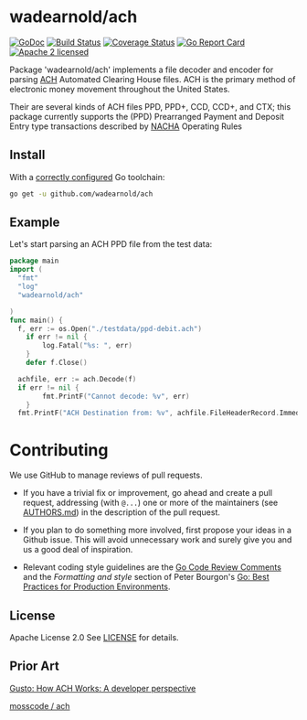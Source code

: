 wadearnold/ach
===
[![GoDoc](https://godoc.org/github.com/wadearnold/ach?status.svg)](https://godoc.org/github.com/wadearnold/ach)
[![Build Status](https://travis-ci.org/wadearnold/ach.svg?branch=master)](https://travis-ci.org/wadearnold/ach)
[![Coverage Status](https://coveralls.io/repos/github/wadearnold/ach/badge.svg?branch=master)](https://coveralls.io/github/wadearnold/ach?branch=master)
[![Go Report Card](https://goreportcard.com/badge/github.com/wadearnold/ach)](https://goreportcard.com/report/github.com/wadearnold/ach)
[![Apache 2 licensed](https://img.shields.io/badge/license-Apache2-blue.svg)](https://raw.githubusercontent.com/wadearnold/ach/master/LICENSE)


Package 'wadearnold/ach' implements a file decoder and encoder for parsing [ACH](https://en.wikipedia.org/wiki/Automated_Clearing_House
) Automated Clearing House files. ACH is the primary method of electronic money movement throughout the United States.

Their are several kinds of ACH files PPD, PPD+, CCD, CCD+, and CTX; this package currently supports the (PPD) Prearranged Payment and Deposit Entry type transactions described by [NACHA](https://www.nacha.org//) Operating Rules

## Install

With a [correctly configured](https://golang.org/doc/install#testing) Go toolchain:

```sh
go get -u github.com/wadearnold/ach
```

## Example
Let's start parsing an ACH PPD file from the test data:

```go
package main
import (
  "fmt"
  "log"
  "wadearnold/ach"

)
func main() {
  f, err := os.Open("./testdata/ppd-debit.ach")
	if err != nil {
		log.Fatal("%s: ", err)
	}
	defer f.Close()

  achfile, err := ach.Decode(f)
  if err != nil {
		fmt.PrintF("Cannot decode: %v", err)
	}
  fmt.PrintF("ACH Destination from: %v", achfile.FileHeaderRecord.ImmediateDestinationName)

```

# Contributing

We use GitHub to manage reviews of pull requests.

* If you have a trivial fix or improvement, go ahead and create a pull
  request, addressing (with `@...`) one or more of the maintainers
  (see [AUTHORS.md](AUTHORS.md)) in the description of the pull request.

* If you plan to do something more involved, first propose your ideas
  in a Github issue. This will avoid unnecessary work and surely give
  you and us a good deal of inspiration.

* Relevant coding style guidelines are the [Go Code Review
  Comments](https://code.google.com/p/go-wiki/wiki/CodeReviewComments)
  and the _Formatting and style_ section of Peter Bourgon's [Go: Best
  Practices for Production
  Environments](http://peter.bourgon.org/go-in-production/#formatting-and-style).

## License
Apache License 2.0 See [LICENSE](LICENSE) for details.

## Prior Art
[Gusto: How ACH Works: A developer perspective](http://engineering.gusto.com/how-ach-works-a-developer-perspective-part-4/)

[mosscode / ach](https://github.com/mosscode/ach)
